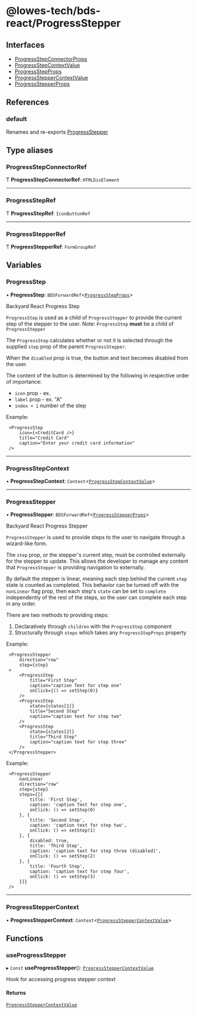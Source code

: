 # @lowes-tech/bds-react/ProgressStepper

## Interfaces

- [ProgressStepConnectorProps](interfaces/ProgressStepConnectorProps.md)
- [ProgressStepContextValue](interfaces/ProgressStepContextValue.md)
- [ProgressStepProps](interfaces/ProgressStepProps.md)
- [ProgressStepperContextValue](interfaces/ProgressStepperContextValue.md)
- [ProgressStepperProps](interfaces/ProgressStepperProps.md)

## References

### default

Renames and re-exports [ProgressStepper](README.md#progressstepper)

## Type aliases

### ProgressStepConnectorRef

Ƭ **ProgressStepConnectorRef**: `HTMLDivElement`

___

### ProgressStepRef

Ƭ **ProgressStepRef**: `IconButtonRef`

___

### ProgressStepperRef

Ƭ **ProgressStepperRef**: `FormGroupRef`

## Variables

### ProgressStep

• **ProgressStep**: `BDSForwardRef`<[`ProgressStepProps`](interfaces/ProgressStepProps.md)\>

Backyard React Progress Step

`ProgressStep` is used as a child of `ProgressStepper` to provide the current step of the stepper to the user.
Note: `ProgressStep` __must__ be a child of `ProgressStepper`

The `ProgressStep` calculates whether or not it is selected through the supplied `step` prop of the parent `ProgressStepper`.

When the `disabled` prop is true, the button and text becomes disabled from the user.

The content of the button is determined by the following in respective order of importance:
 * `icon` prop - ex. <CreditCard />
 * `label` prop - ex. "A"
 * `index + 1` number of the step

Example:
```
 <ProgressStep
     icon={<CreditCard />}
     title="Credit Card"
     caption="Enter your credit card information"
 />
```

___

### ProgressStepContext

• **ProgressStepContext**: `Context`<[`ProgressStepContextValue`](interfaces/ProgressStepContextValue.md)\>

___

### ProgressStepper

• **ProgressStepper**: `BDSForwardRef`<[`ProgressStepperProps`](interfaces/ProgressStepperProps.md)\>

Backyard React Progress Stepper

`ProgressStepper` is used to provide steps to the user to navigate through a wizard-like form.

The `step` prop, or the stepper's current step, must be controlled externally for the stepper to update.
This allows the developer to manage any content that `ProgressStepper` is providing navigation to externally.

By default the stepper is linear, meaning each step behind the current `step` state is counted as completed.
This behavior can be turned off with the `nonLinear` flag prop, then each step's `state` can be set to `complete`
independently of the rest of the steps, so the user can complete each step in any order.

There are two methods to providing steps:

1) Declaratively through `children` with the `ProgressStep` component
2) Structurally through `steps` which takes any `ProgressStepProps` property

Example:
```
 <ProgressStepper
     direction="row"
     step={step}
 >
     <ProgressStep
         title="First Step"
         caption="caption Text for step one"
         onClick={() => setStep(0)}
     />
     <ProgressStep
         state={states[1]}
         title="Second Step"
         caption="caption text for step two"
     />
     <ProgressStep
         state={states[2]}
         title="Third Step"
         caption="caption text for step three"
     />
 </ProgressStepper>
```

Example:
```
 <ProgressStepper
     nonLinear
     direction="row"
     step={step}
     steps={[{
         title: 'First Step',
         caption: 'caption Text for step one',
         onClick: () => setStep(0)
     }, {
         title: 'Second Step',
         caption: 'caption text for step two',
         onClick: () => setStep(1)
     }, {
         disabled: true,
         title: 'Third Step',
         caption: 'caption text for step three (disabled)',
         onClick: () => setStep(2)
     }, {
         title: 'Fourth Step',
         caption: 'caption text for step four',
         onClick: () => setStep(3)
     }]}
 />
```

___

### ProgressStepperContext

• **ProgressStepperContext**: `Context`<[`ProgressStepperContextValue`](interfaces/ProgressStepperContextValue.md)\>

## Functions

### useProgressStepper

▸ `Const` **useProgressStepper**(): [`ProgressStepperContextValue`](interfaces/ProgressStepperContextValue.md)

Hook for accessing progress stepper context

#### Returns

[`ProgressStepperContextValue`](interfaces/ProgressStepperContextValue.md)
